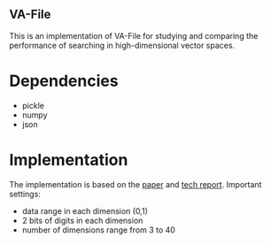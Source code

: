 ## VA-File
This is an implementation of VA-File for studying and comparing the performance of searching in high-dimensional vector spaces. 

# Dependencies
* pickle
* numpy
* json

# Implementation
The implementation is based on the [paper](https://pdfs.semanticscholar.org/63ea/eb0c48175065ffd096aad10aed712c6d7bbb.pdf) and [tech report](https://pdfs.semanticscholar.org/83e4/e3281411ffef40654a4b5d29dae48130aefb.pdf). Important settings:

* data range in each dimension (0,1)
* 2 bits of digits in each dimension
* number of dimensions range from 3 to 40
